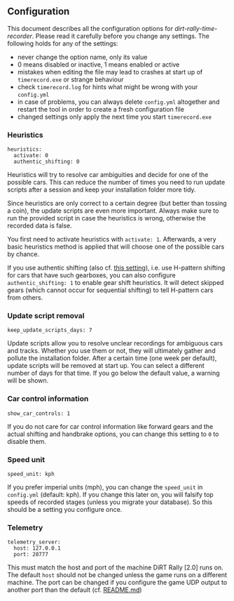 ## Configuration

This document describes all the configuration options for *dirt-rally-time-recorder*. Please read it carefully 
before you change any settings. The following holds for any of the settings:
- never change the option name, only its value
- 0 means disabled or inactive, 1 means enabled or active
- mistakes when editing the file may lead to crashes at start up of `timerecord.exe` or strange behaviour
- check `timerecord.log` for hints what might be wrong with your `config.yml`
- in case of problems, you can always delete `config.yml` altogether and restart the tool in order to 
create a fresh configuration file
- changed settings only apply the next time you start `timerecord.exe`

### Heuristics
```
heuristics:
  activate: 0
  authentic_shifting: 0
```

Heuristics will try to resolve car ambiguities and decide for one of the possible cars. This can reduce the number of times you need to run update scripts after a session and keep your installation folder more tidy.

Since heuristics are only correct to a certain degree (but better than tossing a coin), the update scripts are even more important. Always make sure to run the provided script in case the heuristics is wrong, otherwise the recorded data is false.  

You first need to activate heuristics with `activate: 1`. Afterwards, a very basic heuristics method is applied that will choose one of the possible cars by chance. 

If you use authentic shifting (also cf. [this setting](#car-control-information)), i.e. use H-pattern shifting for cars that have such gearboxes, you can also configure `authentic_shifting: 1` to enable gear shift heuristics. It will detect skipped gears (which cannot occur for sequential shifting) to tell H-pattern cars from others.  


### Update script removal
`keep_update_scripts_days: 7`

Update scripts allow you to resolve unclear recordings for ambiguous cars and tracks. Whether you use them or not, they will ultimately gather and pollute the installation folder. After a certain time (one week per default), update scripts will be removed at start up. You can select a different number of days for that time. If you go below the default value, a warning will be shown.

### Car control information
`show_car_controls: 1`

If you do not care for car control information like forward gears and the actual shifting and handbrake options, you can change this setting to `0` to disable them.

### Speed unit
`speed_unit: kph`

If you prefer imperial units (mph), you can change the `speed_unit` in `config.yml` (default: kph). 
If you change this later on, you will falsify top speeds of recorded stages (unless you migrate your database).
So this should be a setting you configure once.  

### Telemetry 
```
telemetry_server:
  host: 127.0.0.1
  port: 20777
```

This must match the host and port of the machine DiRT Rally [2.0] runs on.  
The default `host` should not be changed unless the game runs on a different machine. The port can be changed if you configure the game UDP output to another port than the default (cf. [README.md](../README.md#configuration))

 